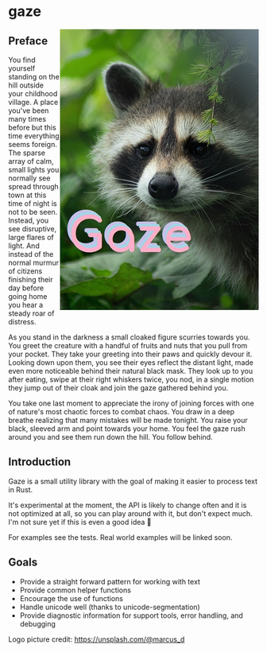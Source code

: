 # gaze

<img alt="Logo of a raccoon staring" align="right" src="gazelogo.jpg">

## Preface

You find yourself standing on the hill outside your childhood village.
A place you've been many times before but this time everything seems foreign.
The sparse array of calm, small lights you normally see spread through town at this time of night is not to be seen.
Instead, you see disruptive, large flares of light.
And instead of the normal murmur of citizens finishing their day before going home you hear a steady roar of distress.

As you stand in the darkness a small cloaked figure scurries towards you.
You greet the creature with a handful of fruits and nuts that you pull from your pocket.
They take your greeting into their paws and quickly devour it.
Looking down upon them, you see their eyes reflect the distant light, made even more noticeable behind their natural black mask.
They look up to you after eating, swipe at their right whiskers twice, you nod, in a single motion they jump out of their cloak and join the gaze gathered behind you.

You take one last moment to appreciate the irony of joining forces with one of nature's most chaotic forces to combat chaos.
You draw in a deep breathe realizing that many mistakes will be made tonight.
You raise your black, sleeved arm and point towards your home.
You feel the gaze rush around you and see them run down the hill.
You follow behind.

## Introduction

Gaze is a small utility library with the goal of making it easier to process text in Rust.

It's experimental at the moment, the API is likely to change often and it is not optimized at all, so you can play around with it, but don't expect much.
I'm not sure yet if this is even a good idea 🤷

For examples see the tests.
Real world examples will be linked soon.

## Goals

 * Provide a straight forward pattern for working with text
 * Provide common helper functions
 * Encourage the use of functions
 * Handle unicode well (thanks to unicode-segmentation)
 * Provide diagnostic information for support tools, error handling, and debugging

Logo picture credit: https://unsplash.com/@marcus_d
